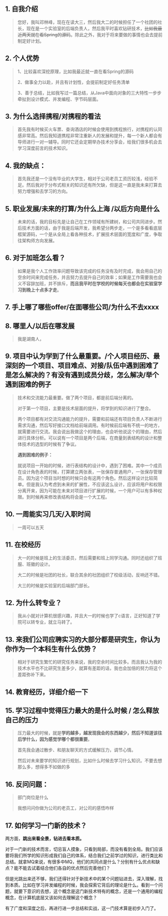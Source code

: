 ## 1. 自我介绍

> 您好，我叫邓林峰，现在在读大三，然后我大二的时候担任了一个社团的社长，现在是一个实验室的后端负责人，然后我平时喜欢钻研技术，~~比如我最近两天就在看Spring的源码~~。除此之外，我对于将来要做的事情也会去提前制定好计划。

## 2. 个人优势

> 1、比较喜欢深挖原理，比如我最近就一直在看Spring的源码
>
> 2、做事全力以赴，并且有计划性，会提前制定好任务清单
>
> 3、善于总结，比如我写过一篇总结，从Java中面向对象的三大特性一步步牵扯到设计模式、并发编程、字节码层面。

## 3. 为什么选择携程/对携程的看法

> 首先我有时候买火车票、查询酒店的时候会使用到携程旅行，对携程的认同感非常高。然后我知道携程非常注重新人的发展和提升，每一个新人都会有导师进行一对一辅导。同时它还会定期举办技术分享会，给我们很多机会去学习深度前言的技术知识。

## 4. 我的缺点：

> 首先我还是一个没有毕业的大学生，相对于公司老员工资历较浅，经验不足。然后我对于分布式相关的知识还有所欠缺，但是这一直是我未来打算去努力增强和去学习的方向。

## 5. 职业发展/未来的打算/为什么上海 /以后方向是什么

> 未来的话，我的目标先是让自己在工作领域有所建树，和公司共同进步。然后技术方面的话，由于我是后端开发，我希望分两步走，一个是多看看底层框架源码，一个是从全局上看各种技术，扩展技术层面的宽度和广度，争取往架构师方向发展。

## 6. 对于加班怎么看？

> 如果是我个人工作效率问题导致该完成的任务没有及时完成，我会用自己的空余时间来完成任务，并且努力去提升自己的效率；如果是工作需要我也会义不容辞加班，并不排斥，**而且我平时在学校的时候每天也都会在实验室学习到晚上十点多才走**。

## 7. 手上哪了哪些offer/在面哪些公司/为什么不去xxxx

> 

## 8. 哪里人/以后在哪发展

> 我是湖南人，

## 9. 项目中认为学到了什么最重要。/个人项目经历、最深刻的一个项目、项目难点、对接/队伍中遇到困难了是怎么解决的？有没有遇到成员分歧，怎么解决/**举个遇到困难的例子**

> 技术和交流能力最重要。做了两个项目，都是前后端分离的。
>
> 对于第一个项目，主要是技术层面的提升，将学到的知识进行了整合。
>
> 两个项目都有对交流沟通能力的提升，需要和前端还有项目负责人不断进行需求沟通，然后写好接口文档给前端调用。有时候前后端有不统一的地方，就需要进行交流。我会说出我做这个的理由，也会听他说这个的理由，然后进行具体分析。可以说有一个项目是两个后端，在商量到表结构的设计和整体技术的选型的时候有了争议。
>
> **遇到困难的例子：**
>
> 就说项目一开始的时候，进行表结构的设计中，遇到了困难。其中一个成员在设计角色表的时候，打算建立两张表，一张保存普通用户，一张保存管理员。因为这个项目当时想的时候只会有这两个角色。然后这样设计比较简单。但是我认为考虑到未来的扩展性，不应该这么设计，应该将用户和权限分离开来，因为可能在未来对项目进行扩展的时候，一个用户可以有多种权限。到时候再来修改表结构将会是一个大工程。

## 10. 一周能实习几天/入职时间

> 一周可以五天

## 11. 在校经历

> 大一的时候是班上的生活委员，然后需要和班上同学沟通。同时还组织了班服、班徽的设计。
>
> 大二的时候是社团的社长，联合其余的社团组织了校级活动，反响还不错。
>
> 大三的时候是实验室的后端部门部长。

## 12. 为什么转专业？

> 我从小就对计算机很感兴趣，并且大一的时候也学了c语言，正好知道了学院可以转专业，就立马转了。

## 13. 来我们公司应聘实习的大部分都是研究生，你认为你作为一个本科生有什么优势？

> 相对于研究生繁忙的研究任务来说，我的空余时间比较多。而且我认为我的技术水平也不比研究生差多少，就算有差距的话，我也会加倍的努力将这个差距弥补下来。

## 14. 教育经历，详细介绍一下

## 15. 学习过程中觉得压力最大的是什么时候   / 怎么释放自己的压力

> 压力最大的时候，就是**学的越多，越发现我会的东西越少，然后不知道该往后学什么，因为感觉学哪个都很重要**。
>
> 首先我会通过散步、和朋友聊天的方式缓解压力，调节心情。
>
> 然后对未来要学的知识进行规划，比如什么时候去学习什么知识。不要去想那么多，想得多不如做的多

## 16. 反问问题：

> 部门岗位是什么
>
> 我想问问你做为公司的老员工，对公司的感悟咋样

## 17. 如何学习一门新的技术？

两方面，**跳出来看全景，钻进去看本质。**

对于一门新的技术而言，切忌盲人摸象，只看到局部，而没有看到全局。我们应该要将我们所学的知识形成我们自己的体系，结合我们之前学过的知识，进行类比和总结。就拿MQ来说，有很多中MQ，他们的共同点是什么？分别有什么优点和缺点？能不能去试着结合他们各自的优点然后完善他们？

但是光跳出来还不够，我们还得针对于新技术中的某个问题钻进去，深入理解，找到本质。比如在学习并发编程的时候，我会探索它背后的理论是什么。看到一个问题，就要下意识的去想，这个概念是这门新技术特有的概念，还是一个通用的编程概念，在计算机底层又该如何去理解这个概念？

有了广度和深度之后，再进行进一步总结和实战，这一门技术算是初步入门了。